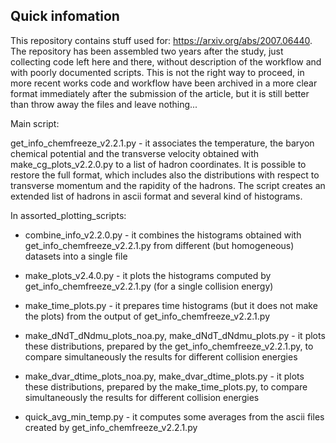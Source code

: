 ## Quick infomation

This repository contains stuff used for: https://arxiv.org/abs/2007.06440.
The repository has been assembled two years after the study, just collecting code left here and there, without description of the workflow and with poorly documented scripts.
This is not the right way to proceed, in more recent works code and workflow have been archived in a more clear format immediately after the submission of the article,
but it is still better than throw away the files and leave nothing...


Main script:

get_info_chemfreeze_v2.2.1.py - it associates the temperature, the baryon chemical potential and the transverse velocity obtained with make_cg_plots_v2.2.0.py to a list of hadron coordinates. It is possible to restore the full format, which includes also the distributions with respect to transverse momentum and the rapidity of the hadrons. The script creates an extended list of hadrons in ascii format and several kind of histograms.

In assorted_plotting_scripts:

- combine_info_v2.2.0.py - it combines the histograms obtained with get_info_chemfreeze_v2.2.1.py from different (but homogeneous) datasets into a single file

- make_plots_v2.4.0.py - it plots the histograms computed by get_info_chemfreeze_v2.2.1.py (for a single collision energy)

- make_time_plots.py - it prepares time histograms (but it does not make the plots) from the output of get_info_chemfreeze_v2.2.1.py

- make_dNdT_dNdmu_plots_noa.py, make_dNdT_dNdmu_plots.py - it plots these distributions, prepared by the get_info_chemfreeze_v2.2.1.py, to compare simultaneously the results for different collision energies

- make_dvar_dtime_plots_noa.py, make_dvar_dtime_plots.py - it plots these distributions, prepared by the make_time_plots.py, to compare simultaneously the results for different collision energies

- quick_avg_min_temp.py - it computes some averages from the ascii files created by get_info_chemfreeze_v2.2.1.py
